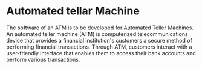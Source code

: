 # Automated tellar Machine
The software of an ATM is to be developed for Automated Teller Machines. 
An automated teller machine (ATM) is computerized telecommunications device that provides a financial institution's customers a secure method of performing financial transactions. 
Through ATM, customers interact with a user-friendly interface that enables them to access their bank accounts and perform various transactions.

